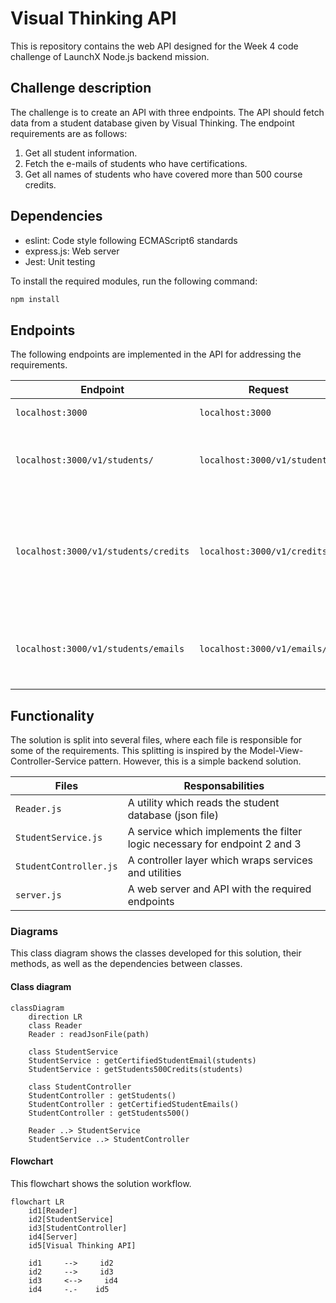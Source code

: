 # Visual Thinking API

This is repository contains the web API designed for the Week 4 code challenge 
of LaunchX Node.js backend mission.

## Challenge description

The challenge is to create an API with three endpoints. The API should fetch 
data from a student database given by Visual Thinking. The endpoint requirements
are as follows:

1. Get all student information.
2. Fetch the e-mails of students who have certifications.
3. Get all names of students who have covered more than 500 course credits.

## Dependencies

- eslint: Code style following ECMAScript6 standards
- express.js: Web server
- Jest: Unit testing

To install the required modules, run the following command:

```cmd
npm install
```

## Endpoints

The following endpoints are implemented in the API for addressing the 
requirements.

| Endpoint | Request | Response |
| ------------------------------------- | ----------------------------- | --- |
| `localhost:3000`                      | `localhost:3000`              | Landing page |
| `localhost:3000/v1/students/`         | `localhost:3000/v1/students/` | Display all students enrolled in Visual Thinking |
| `localhost:3000/v1/students/credits`  | `localhost:3000/v1/credits/`  | Display the list of names of students who have covered more than 500 credits|
| `localhost:3000/v1/students/emails`   | `localhost:3000/v1/emails/`   | Display the list of e-mails of certified students|

## Functionality

The solution is split into several files, where each file is responsible for 
some of the requirements. This splitting is inspired by the 
Model-View-Controller-Service pattern. However, this is a simple backend 
solution.

| Files | Responsabilities |
|-------|------------------|
| `Reader.js` | A utility which reads the student database (json file) |
| `StudentService.js` | A service which implements the filter logic necessary for endpoint 2 and 3 |
| `StudentController.js` | A controller layer which wraps services and utilities |
| `server.js` | A web server and API with the required endpoints |

### Diagrams

This class diagram shows the classes developed for this solution, their methods, 
as well as the dependencies between classes.

#### Class diagram

```mermaid
classDiagram
    direction LR
    class Reader
    Reader : readJsonFile(path)

    class StudentService
    StudentService : getCertifiedStudentEmail(students)
    StudentService : getStudents500Credits(students)

    class StudentController
    StudentController : getStudents()
    StudentController : getCertifiedStudentEmails()
    StudentController : getStudents500()

    Reader ..> StudentService
    StudentService ..> StudentController
```

#### Flowchart
This flowchart shows the solution workflow. 

```mermaid
flowchart LR
    id1[Reader]
    id2[StudentService]
    id3[StudentController]
    id4[Server]
    id5[Visual Thinking API]

    id1     -->     id2
    id2     -->     id3
    id3     <-->     id4
    id4     -.-    id5
```